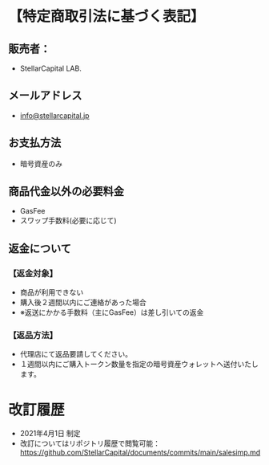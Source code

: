 # 【特定商取引法に基づく表記】
## 販売者：
* StellarCapital LAB.
## メールアドレス
* info@stellarcapital.jp
## お支払方法
* 暗号資産のみ
## 商品代金以外の必要料金
* GasFee
* スワップ手数料(必要に応じて)
## 返金について
### 【返金対象】
* 商品が利用できない
* 購入後２週間以内にご連絡があった場合
* ※返送にかかる手数料（主にGasFee）は差し引いての返金
### 【返品方法】
* 代理店にて返品要請してください。
* １週間以内にご購入トークン数量を指定の暗号資産ウォレットへ送付いたします。

# 改訂履歴
* 2021年4月1日 制定
* 改訂についてはリポジトリ履歴で閲覧可能：https://github.com/StellarCapital/documents/commits/main/salesimp.md
